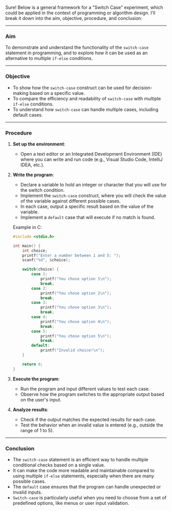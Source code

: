 Sure! Below is a general framework for a "Switch Case" experiment, which could be applied in the context of programming or algorithm design. I'll break it down into the aim, objective, procedure, and conclusion:

---

### **Aim**  
To demonstrate and understand the functionality of the `switch-case` statement in programming, and to explore how it can be used as an alternative to multiple `if-else` conditions.

---

### **Objective**  
- To show how the `switch-case` construct can be used for decision-making based on a specific value.
- To compare the efficiency and readability of `switch-case` with multiple `if-else` conditions.
- To understand how `switch-case` can handle multiple cases, including default cases.

---

### **Procedure**  
1. **Set up the environment**:
   - Open a text editor or an Integrated Development Environment (IDE) where you can write and run code (e.g., Visual Studio Code, IntelliJ IDEA, etc.).

2. **Write the program**:
   - Declare a variable to hold an integer or character that you will use for the switch condition.
   - Implement the `switch-case` construct, where you will check the value of the variable against different possible cases.
   - In each case, output a specific result based on the value of the variable.
   - Implement a `default` case that will execute if no match is found.

   Example in C:

   ```c
   #include <stdio.h>

   int main() {
       int choice;
       printf("Enter a number between 1 and 5: ");
       scanf("%d", &choice);

       switch(choice) {
           case 1:
               printf("You chose option 1\n");
               break;
           case 2:
               printf("You chose option 2\n");
               break;
           case 3:
               printf("You chose option 3\n");
               break;
           case 4:
               printf("You chose option 4\n");
               break;
           case 5:
               printf("You chose option 5\n");
               break;
           default:
               printf("Invalid choice!\n");
       }

       return 0;
   }
   ```

3. **Execute the program**:
   - Run the program and input different values to test each case.
   - Observe how the program switches to the appropriate output based on the user's input.

4. **Analyze results**:
   - Check if the output matches the expected results for each case.
   - Test the behavior when an invalid value is entered (e.g., outside the range of 1 to 5).

---

### **Conclusion**  
- The `switch-case` statement is an efficient way to handle multiple conditional checks based on a single value.
- It can make the code more readable and maintainable compared to using multiple `if-else` statements, especially when there are many possible cases.
- The `default` case ensures that the program can handle unexpected or invalid inputs.
- `Switch-case` is particularly useful when you need to choose from a set of predefined options, like menus or user input validation.

